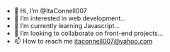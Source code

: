- 👋 Hi, I’m @ItaConnell007
- 👀 I’m interested in web development...
- 🌱 I’m currently learning Javascript...
- 💞️ I’m looking to collaborate on front-end projects...
- 📫 How to reach me itaconnell007@yahoo.com

<!---
ItaConnell007/ItaConnell007 is a ✨ special ✨ repository because its `README.md` (this file) appears on your GitHub profile.
You can click the Preview link to take a look at your changes.
--->
